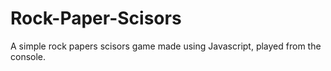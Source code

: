 # Rock-Paper-Scisors
A simple rock papers scisors game made using Javascript, played from the console.
